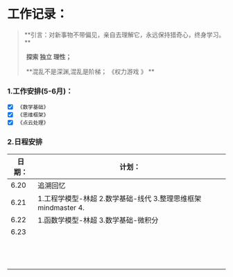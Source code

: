 # 工作记录：

> **引言：对新事物不带偏见，亲自去理解它，永远保持猎奇心，终身学习。  **           	
>
> ​            **探索 独立 理性；**
>
> ​        	**混乱不是深渊,混乱是阶梯；           《权力游戏 》   ** 

### 1.工作安排(5-6月)：

- [x] `《数学基础》`
- [x] `《思维框架》`
- [x] `《点云处理》`

### 2.日程安排

| 日期： | 计划：                                                       |
| ------ | ------------------------------------------------------------ |
| 6.20   | 追溯回忆                                                     |
| 6.21   | 1.工程学模型-林超 2.数学基础-线代 3.整理思维框架mindmaster 4. |
| 6.22   | 1.函数学模型-林超 3.数学基础-微积分                          |
| 6.23   |                                                              |
|        |                                                              |
|        |                                                              |
|        |                                                              |
|        |                                                              |
|        |                                                              |
|        |                                                              |
|        |                                                              |
|        |                                                              |
|        |                                                              |
|        |                                                              |
|        |                                                              |
|        |                                                              |


